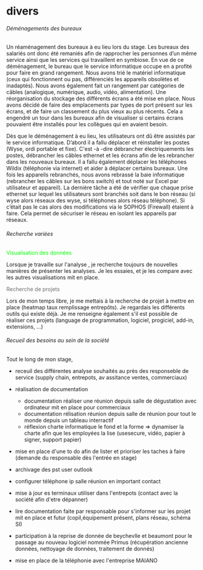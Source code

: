 # divers

###### Déménagements des bureaux 
Un réaménagement des bureaux à eu lieu lors du stage. Les bureaux des salariés ont donc été remaniés afin de rapprocher les personnes d’un même service ainsi que les services qui travaillent en symbiose. 
En vue de ce déménagement, le bureau que le service informatique occupe en a profité pour faire en grand rangement. Nous avons trié le matériel informatique (ceux qui fonctionnent ou pas, différenciés les appareils obsolètes et inadaptés). Nous avons également fait un rangement par catégories de câbles (analogique, numérique, audio, vidéo, alimentation).
Une réorganisation du stockage des différents écrans a été mise en place. Nous avons décidé de faire des emplacements par types de port présent sur les écrans, et de faire un classement du plus vieux au plus récents. Cela a engendré un tour dans les bureaux afin de visualiser si certains écrans pouvaient être installés pour les collègues qui en avaient besoin.  

Dès que le déménagement à eu lieu, les utilisateurs ont dû être assistés par le service informatique. 
D’abord il a fallu déplacer et réinstaller les postes (Wyse, ordi portable et fixe). C'est -à -dire débrancher électriquements les postes, débrancher les câbles ethernet et les écrans afin de les rebrancher dans les nouveaux bureaux. 
Il a fallu également déplacer les téléphones Wildix (téléphonie via internet) et aider à déplacer certains bureaux.
Une fois les appareils rebranchés, nous avons rebrassé la baie informatique (rebrancher les câbles sur les bons switch) et tout noté sur Excel par utilisateur et appareil).
La dernière tâche a été de vérifier que chaque prise ethernet sur lequel les utilisateurs sont branchés soit dans le bon réseau (si wyse alors réseaux des wyse, si téléphones alors réseau téléphone). Si c’était pas le cas alors des modifications via le SOPHOS (Firewall) étaient à faire. Cela permet de sécuriser le réseau en isolant les appareils par réseaux.

###### Recherche variées
<p style="color:lime;">Visualisation des données</p>

Lorsque je travaille sur l'analyse , je recherche toujours de nouvelles manières de présenter les analyses. Je les essaies, et je les compare avec les autres visualisations mit en place. 

 
<p style="color:#6D6D6D;">Recherche de projets</p>
Lors de mon temps libre, je me mettais à la recherche de projet à mettre en place (heatmap taux remplissage entrepôts). Je regardais les différents outils qui existe déjà. Je me renseigne également s'il est possible de réaliser ces projets (language de programmation, logiciel, progiciel, add-in, extensions, …)  



###### Recueil des besoins au sein de la société
Tout le long de mon stage, 
- receuil des différentes analyse souhaités au près des responseble de service (supply chain, entrepots, av assitance ventes, commerciaux) 
- réalisation de documentation 
  - documentation réaliser une réunion depuis salle de dégustation avec ordinateur mit en place pour commerciaux
  - documentation rélisation réunion depuis salle de réunion pour tout le monde depuis un tableau interractif
  - réflexion charte informatique le fond et la forme => dynamiser la charte afin que les employées la lise (usesecure, vidéo, papier à signer, support papier)
- mise en place d'une to do afin de lister et prioriser les taches à faire (demande du responsable dès l'entrée en stage)
- archivage des pst user outlook 
- configurer téléphone ip salle réunion en important contact
- mise à jour es terminaux utiliser dans l'entrepots (contact avec la société afin d'etre dépanner)
- lire documentation faite par responsable pour s'informer sur les projet mit en place et futur (copil,équipement présent, plans réseau, schéma SI)
- participation à la reprise de donnée de beychevlle et beaumont pour le passage au nouveau logiciel nommée Primus (récupération ancienne données, nettoyage de données, traitement de donnés)

- mise en place de la téléphonie avec l'entreprise MAIANO



